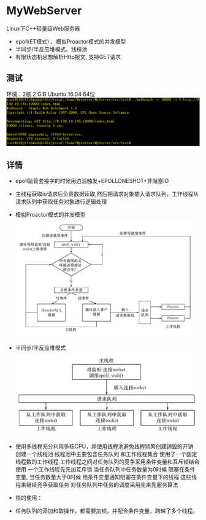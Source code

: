# MyWebServer
Linux下C++轻量级Web服务器     
* epoll(ET模式) 、模拟Proactor模式的并发模型
* 半同步/半反应堆模式、线程池 
* 有限状态机思想解析Http报文, 支持GET请求
## 测试
环境：2核 2 GiB  Ubuntu  16.04 64位
![alt](https://github.com/weilaikeqixfh/MyServer/blob/master/doc/%E6%B5%8B%E8%AF%95.PNG)

## 详情
* epoll监管套接字的时候用边沿触发+EPOLLONESHOT+非阻塞IO 
* 主线程获取io请求后负责数据读取,然后把请求对象插入请求队列，工作线程从请求队列中获取任务对象进行逻辑处理
* 模拟Proactor模式的并发模型
![alt](https://github.com/weilaikeqixfh/MyServer/blob/master/doc/%E6%A8%A1%E6%8B%9FProactor%E6%A8%A1%E5%BC%8F.PNG)
* 半同步/半反应堆模式
![alt](https://github.com/weilaikeqixfh/MyServer/blob/master/doc/%E5%8D%8A%E5%90%8C%E6%AD%A5%E5%8D%8A%E5%8F%8D%E5%BA%94%E5%A0%86%E6%A8%A1%E5%BC%8F.PNG)

* 使用多线程充分利用多核CPU，并使用线程池避免线程频繁创建销毁的开销
创建一个线程池  线程池中主要包含任务队列 和工作线程集合  使用了一个固定线程数的工作线程
工作线程之间对任务队列的竞争采用条件变量和互斥锁结合使用
一个工作线程先先加互斥锁 当任务队列中任务数量为0时候 阻塞在条件变量,
当任务数量大于0时候 用条件变量通知阻塞在条件变量下的线程 这些线程来继续竞争获取任务
对任务队列中任务的调度采用先来先服务算法

* 锁的使用：
* 任务队列的添加和取操作，都需要加锁，并配合条件变量，跨越了多个线程。


